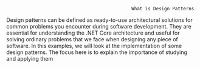                                                   What is Design Patterns
Design patterns can be defined as ready-to-use architectural solutions for common problems you encounter during software development.
They are essential for understanding the .NET Core architecture and useful for solving ordinary problems that we face when designing any piece of software.
In this examples, we will look at the implementation of some design patterns. The focus here is to explain the importance of studying and applying them

